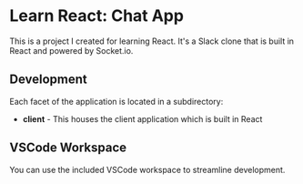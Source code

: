 # Learn React: Chat App

This is a project I created for learning React. It's a Slack clone that is built in React and powered by Socket.io.

## Development

Each facet of the application is located in a subdirectory:

* **client** - This houses the client application which is built in React

## VSCode Workspace

You can use the included VSCode workspace to streamline development.
